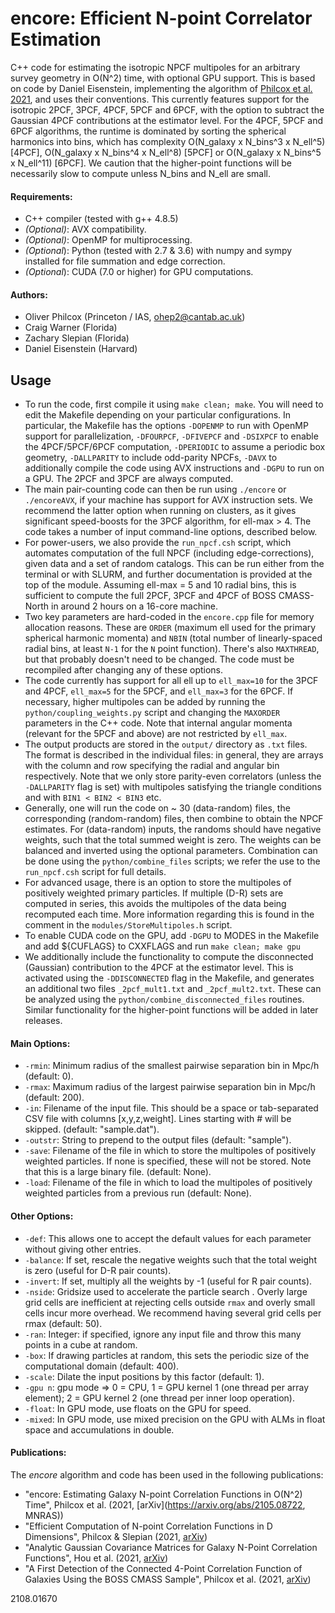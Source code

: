 # encore: Efficient N-point Correlator Estimation

C++ code for estimating the isotropic NPCF multipoles for an arbitrary survey geometry in O(N^2) time, with optional GPU support. This is based on code by Daniel Eisenstein, implementing the algorithm of [Philcox et al. 2021](http://arxiv.org/abs/2105.08722), and uses their conventions. This currently features support for the isotropic 2PCF, 3PCF, 4PCF, 5PCF and 6PCF, with the option to subtract the Gaussian 4PCF contributions at the estimator level. For the 4PCF, 5PCF and 6PCF algorithms, the runtime is dominated by sorting the spherical harmonics into bins, which has complexity O(N_galaxy x N_bins^3 x N_ell^5) [4PCF], O(N_galaxy x N_bins^4 x N_ell^8) [5PCF] or O(N_galaxy x N_bins^5 x N_ell^11) [6PCF]. We caution that the higher-point functions will be necessarily slow to compute unless N_bins and N_ell are small.

#### Requirements:
- C++ compiler (tested with g++ 4.8.5)
- *(Optional)*: AVX compatibility.
- *(Optional)*: OpenMP for multiprocessing.
- *(Optional*): Python (tested with 2.7 & 3.6) with numpy and sympy installed for file summation and edge correction.
- *(Optional*): CUDA (7.0 or higher) for GPU computations.

#### Authors:
- Oliver Philcox (Princeton / IAS, [ohep2@cantab.ac.uk](mailto:ohep2@cantab.ac.uk))
- Craig Warner (Florida)
- Zachary Slepian (Florida)
- Daniel Eisenstein (Harvard)

## Usage
- To run the code, first compile it using ```make clean; make```. You will need to edit the Makefile depending on your particular configurations. In particular, the Makefile has the options ```-DOPENMP``` to run with OpenMP support for parallelization, ```-DFOURPCF```, ```-DFIVEPCF``` and ```-DSIXPCF``` to enable the 4PCF/5PCF/6PCF computation, ```-DPERIODIC``` to assume a periodic box geometry, ```-DALLPARITY``` to include odd-parity NPCFs, ```-DAVX``` to additionally compile the code using AVX instructions and ```-DGPU``` to run on a GPU. The 2PCF and 3PCF are always computed.
- The main pair-counting code can then be run using ```./encore``` or ```./encoreAVX```, if your machine has support for AVX instruction sets. We recommend the latter option when running on clusters, as it gives significant speed-boosts for the 3PCF algorithm, for ell-max > 4. The code takes a number of input command-line options, described below.
- For power-users, we also provide the ```run_npcf.csh``` script, which automates computation of the full NPCF (including edge-corrections), given data and a set of random catalogs. This can be run either from the terminal or with SLURM, and further documentation is provided at the top of the module. Assuming ell-max = 5 and 10 radial bins, this is sufficient to compute the full 2PCF, 3PCF and 4PCF of BOSS CMASS-North in around 2 hours on a 16-core machine.
- Two key parameters are hard-coded in the ```encore.cpp``` file for memory allocation reasons. These are ```ORDER``` (maximum ell used for the primary spherical harmonic momenta) and ```NBIN``` (total number of linearly-spaced radial bins, at least ```N-1``` for the ```N``` point function). There's also ```MAXTHREAD```, but that probably doesn't need to be changed. The code must be recompiled after changing any of these options.
- The code currently has support for all ell up to ```ell_max=10``` for the 3PCF and 4PCF, ```ell_max=5``` for the 5PCF, and ```ell_max=3``` for the 6PCF. If necessary, higher multipoles can be added by running the ```python/coupling_weights.py``` script and changing the ```MAXORDER``` parameters in the C++ code. Note that internal angular momenta (relevant for the 5PCF and above) are not restricted by ```ell_max```.
- The output products are stored in the ```output/``` directory as ```.txt``` files. The format is described in the individual files: in general, they are arrays with the column and row specifying the radial and angular bin respectively. Note that we only store parity-even correlators (unless the ```-DALLPARITY``` flag is set) with multipoles satisfying the triangle conditions and with ```BIN1 < BIN2 < BIN3``` etc.
- Generally, one will run the code on ~ 30 (data-random) files, the corresponding (random-random) files, then combine to obtain the NPCF estimates. For (data-random) inputs, the randoms should have negative weights, such that the total summed weight is zero. The weights can be balanced and inverted using the optional parameters. Combination can be done using the ```python/combine_files``` scripts; we refer the use to the ```run_npcf.csh``` script for full details.
- For advanced usage, there is an option to store the multipoles of positively weighted primary particles. If multiple (D-R) sets are computed in series, this avoids the multipoles of the data being recomputed each time. More information regarding this is found in the comment in the ```modules/StoreMultipoles.h``` script.
- To enable CUDA code on the GPU, add ```-DGPU``` to MODES in the Makefile and add ${CUFLAGS} to CXXFLAGS and run ```make clean; make gpu```
- We additionally include the functionality to compute the disconnected (Gaussian) contribution to the 4PCF at the estimator level. This is activated using the ```-DDISCONNECTED``` flag in the Makefile, and generates an additional two files ```_2pcf_mult1.txt``` and ```_2pcf_mult2.txt```. These can be analyzed using the ```python/combine_disconnected_files``` routines. Similar functionality for the higher-point functions will be added in later releases.

#### Main Options:
- ```-rmin```: Minimum radius of the smallest pairwise separation bin in Mpc/h (default: 0).
- ```-rmax```: Maximum radius of the largest pairwise separation bin in Mpc/h (default: 200).
- ```-in```: Filename of the input file. This should be a space or tab-separated CSV file with columns [x,y,z,weight]. Lines starting with # will be skipped. (default: "sample.dat").
- ```-outstr```: String to prepend to the output files (default: "sample").
- ```-save```: Filename of the file in which to store the multipoles of positively weighted particles. If none is specified, these will not be stored. Note that this is a large binary file. (default: None).
- ```-load```: Filename of the file in which to load the multipoles of positively weighted particles from a previous run (default: None).

#### Other Options:
- ```-def```: This allows one to accept the default values for each parameter without giving other entries.
- ```-balance```: If set, rescale the negative weights such that the total weight is zero (useful for D-R pair counts).
- ```-invert```: If set, multiply all the weights by -1 (useful for R pair counts).
- ```-nside```: Gridsize used to accelerate the particle search . Overly large grid cells are inefficient at rejecting cells outside ```rmax``` and overly small cells incur more overhead. We recommend having several grid cells per rmax (default: 50).
- ```-ran```: Integer: if specified, ignore any input file and throw this many points in a cube at random.
- ```-box```: If drawing particles at random, this sets the periodic size of the computational domain (default: 400).
- ```-scale```: Dilate the input positions by this factor (default: 1).
- ```-gpu n```: gpu mode => 0 = CPU, 1 = GPU kernel 1 (one thread per array element); 2 = GPU kernel 2 (one thread per inner loop operation).
- ```-float```: In GPU mode, use floats on the GPU for speed.
- ```-mixed```: In GPU mode, use mixed precision on the GPU with ALMs in float space and accumulations in double.

#### Publications:
The *encore* algorithm and code has been used in the following publications:
- "encore: Estimating Galaxy N-point Correlation Functions in O(N^2) Time", Philcox et al. (2021, [arXiv](https://arxiv.org/abs/2105.08722, MNRAS))
- "Efficient Computation of N-point Correlation Functions in D Dimensions", Philcox & Slepian (2021, [arXiv](https://arxiv.org/abs/2106.10278))
- "Analytic Gaussian Covariance Matrices for Galaxy N-Point Correlation Functions", Hou et al. (2021, [arXiv](https://arxiv.org/abs/2108.01714))
- "A First Detection of the Connected 4-Point Correlation Function of Galaxies Using the BOSS CMASS Sample", Philcox et al. (2021, [arXiv](https://arxiv.org/abs/2108.01670))

2108.01670
